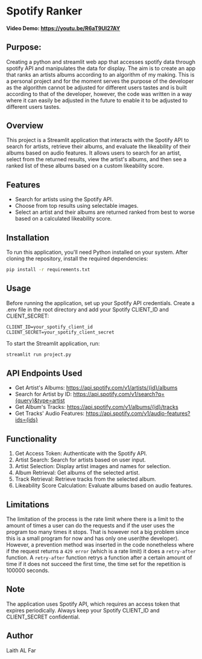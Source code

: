  # Spotify Ranker
  #### Video Demo:  <https://youtu.be/R6aT9UI27AY>
  ## Purpose:
  Creating a python and streamlit web app that accesses spotify data through spotify API and manipulates the data for display. The aim is to create an app that ranks an artists albums according to an algorithm of my making. This is a personal project and for the moment serves the purpose of the developer as the algorithm cannot be adjusted for different users tastes and is built according to that of the developer, however, the code was written in a way where it can easily be adjusted in the future to enable it to be adjusted to different users tastes.

  ## Overview
  This project is a Streamlit application that interacts with the Spotify API to search for artists, retrieve their albums, and evaluate the likeability of their albums based on audio features. It allows users to search for an artist, select from the returned results, view the artist's albums, and then see a ranked list of these albums based on a custom likeability score.

  ## Features
  - Search for artists using the Spotify API.
  - Choose from top results using selectable images.
  - Select an artist and their albums are returned ranked from best to worse based on a calculated likeability score.

  ## Installation
  To run this application, you'll need Python installed on your system. After cloning the repository, install the required dependencies:
 
  ```bash
  pip install -r requirements.txt
  ```
  ## Usage
  Before running the application, set up your Spotify API credentials. Create a .env file in the root directory and add your Spotify CLIENT_ID and CLIENT_SECRET:

  ```env
  CLIENT_ID=your_spotify_client_id
  CLIENT_SECRET=your_spotify_client_secret
  ```

  To start the Streamlit application, run:

  ```bash
  streamlit run project.py
  ```
  ## API Endpoints Used
  - Get Artist's Albums: https://api.spotify.com/v1/artists/{id}/albums
  - Search for Artist by ID: https://api.spotify.com/v1/search?q={query}&type=artist
  - Get Album's Tracks: https://api.spotify.com/v1/albums/{id}/tracks
  - Get Tracks' Audio Features: https://api.spotify.com/v1/audio-features?ids={ids}

  ## Functionality
  1. Get Access Token: Authenticate with the Spotify API.
  2. Artist Search: Search for artists based on user input.
  3. Artist Selection: Display artist images and names for selection.
  4. Album Retrieval: Get albums of the selected artist.
  5. Track Retrieval: Retrieve tracks from the selected album.
  6. Likeability Score Calculation: Evaluate albums based on audio features.

  ## Limitations
  The limitation of the process is the rate limit where there is a limit to the amount of times a user can do the requests and if the user uses the program too many times it stops. That is however not a big problem since this is a small program for now and has only one user(the developer). However, a prevention method was inserted in the code nonetheless where if the request returns a `429 error` (which is a rate limit) it does a `retry-after` function. A `retry-after` function retrys a function after a certain amount of time if it does not succeed the first time, the time set for the repetition is 100000 seconds.

  ## Note
  The application uses Spotify API, which requires an access token that expires periodically.
  Always keep your Spotify CLIENT_ID and CLIENT_SECRET confidential.

  ## Author
  Laith AL Far





